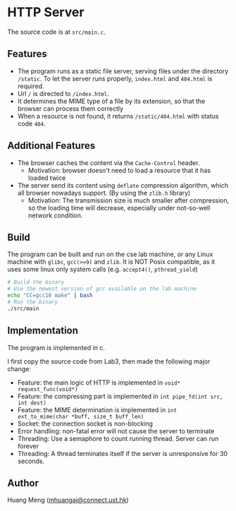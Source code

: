 # HTTP Server

The source code is at `src/main.c`.

## Features

* The program runs as a static file server, serving files under the directory `/static`. To let the server runs properly, `index.html` and `404.html` is required.
* Url `/` is directed to `/index.html`. 
* It determines the MIME type of a file by its extension, so that the browser can process them correctly
* When a resource is not found, it returns `/static/404.html` with status code `404`.

## Additional Features

* The browser caches the content via the `Cache-Control` header.
    * Motivation: browser doesn't need to load a resource that it has loaded twice
* The server send its content using `deflate` compression algorithm, which all browser nowadays support. (By using the `zlib.h` library)
    * Motivation: The transmission size is much smaller after compression, so the loading time will decrease, especially under not-so-well network condition.

## Build

The program can be built and run on the cse lab machine, or any Linux machine with `glibc`, `gcc(>=9)` and `zlib`. It is NOT Posix compatible, as it uses some linux only system calls (e.g. `accept4()`, `pthread_yield`)

```bash
# Build the binary
# Use the newest version of gcc available on the lab machine
echo "CC=gcc10 make" | bash
# Run the binary
./src/main
```

## Implementation

The program is implemented in c. 

I first copy the source code from Lab3, then made the following major change:

* Feature: the main logic of HTTP is implemented in `void* request_func(void*)`
* Feature: the compressing part is implemented in `int pipe_fd(int src, int dest)`
* Feature: the MIME determination is implemented in `int ext_to_mime(char *buff, size_t buff_len)`
* Socket: the connection socket is non-blocking
* Error handling: non-fatal error will not cause the server to terminate
* Threading: Use a semaphore to count running thread. Server can run forever
* Threading: A thread terminates itself if the server is unresponsive for 30 seconds.

## Author

Huang Meng (mhuangaj@connect.ust.hk)